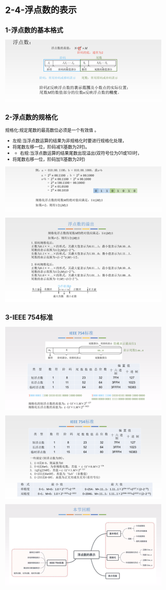 # 2-4-浮点数的表示

## 1-浮点数的基本格式

![](../../.gitbook/assets/image%20%28165%29.png)

## 2-浮点数的规格化

规格化:规定尾数的最高数位必须是一个有效值 。

* 左规:当浮点数运算的结果为非规格化时要进行规格化处理，
* 将尾数左移一位，阶码减1\(基数为2时\)。
* * 右规:当浮点数运算的结果尾数出现溢出\(双符号位为01或10\)时，
* 将尾数右移一位，阶码加1\(基数为2时\)

![](../../.gitbook/assets/image%20%28312%29.png)

![](../../.gitbook/assets/image%20%2897%29.png)

## 3-IEEE 754标准

![](../../.gitbook/assets/image%20%28215%29.png)

![](../../.gitbook/assets/image%20%2847%29.png)

![](../../.gitbook/assets/image%20%28129%29.png)

